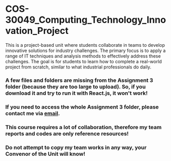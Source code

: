 # COS-30049_Computing_Technology_Innovation_Project
This is a project-based unit where students collaborate in teams to develop innovative solutions for industry challenges. The primary focus is to apply a range of IT techniques and analysis methods to effectively address these challenges.
The goal is for students to learn how to complete a real-world project from scratch, similar to what industrial professionals do daily.
### A few files and folders are missing from the Assignment 3 folder (because they are too large to upload). So, if you download it and try to run it with React.js, it won't work!
### If you need to access the whole Assignment 3 folder, please contact me via [email](davenguyen2k5@gmail.com).
### This course requires a lot of collaboration, therefore my team reports and codes are only reference resources!
### Do not attempt to copy my team works in any way, your Convenor of the Unit will know!
